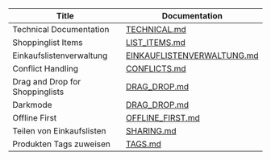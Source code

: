 | Title                           | Documentation                                                                                                                                |
| ------------------------------- | -------------------------------------------------------------------------------------------------------------------------------------------- |
| Technical Documentation         | [TECHNICAL.md](https://github.com/TGM-HIT/syt5-gek1051-mobile-application-shopstorm/blob/main/doc/TECHNICAL.md)                              |
| Shoppinglist Items              | [LIST_ITEMS.md](https://github.com/TGM-HIT/syt5-gek1051-mobile-application-shopstorm/blob/main/doc/LIST_ITEMS.md)                            |
| Einkaufslistenverwaltung        | [EINKAUFLISTENVERWALTUNG.md](https://github.com/TGM-HIT/syt5-gek1051-mobile-application-shopstorm/blob/main/doc/EINKAUFSLISTENVERWALTUNG.md) |
| Conflict Handling               | [CONFLICTS.md](https://github.com/TGM-HIT/syt5-gek1051-mobile-application-shopstorm/blob/main/doc/CONFLICTS.md)                              |
| Drag and Drop for Shoppinglists | [DRAG_DROP.md](https://github.com/TGM-HIT/syt5-gek1051-mobile-application-shopstorm/blob/main/doc/DRAG_DROP.md)                              |
| Darkmode                        | [DRAG_DROP.md](https://github.com/TGM-HIT/syt5-gek1051-mobile-application-shopstorm/blob/main/doc/DARKMODE.md)                               |
| Offline First                   | [OFFLINE_FIRST.md](https://github.com/TGM-HIT/syt5-gek1051-mobile-application-shopstorm/blob/main/doc/OFLLINE_FIRST.md)                      |
| Teilen von Einkaufslisten | [SHARING.md](https://github.com/TGM-HIT/syt5-gek1051-mobile-application-shopstorm/blob/main/doc/SHARING.md)                                        |
| Produkten Tags zuweisen         | [TAGS.md](https://github.com/TGM-HIT/syt5-gek1051-mobile-application-shopstorm/blob/main/doc/TAGS.md)                                        |

